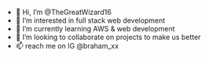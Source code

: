 - 👋 Hi, I’m @TheGreatWizard16
- 👀 I’m interested in full stack web development 
- 🌱 I’m currently learning AWS & web development 
- 💞️ I’m looking to collaborate on projects to make us better
- 📫 reach me on IG @braham_xx

<!---
TheGreatWizard16/TheGreatWizard16 is a ✨ special ✨ repository because its `README.md` (this file) appears on your GitHub profile.
You can click the Preview link to take a look at your changes.
--->
